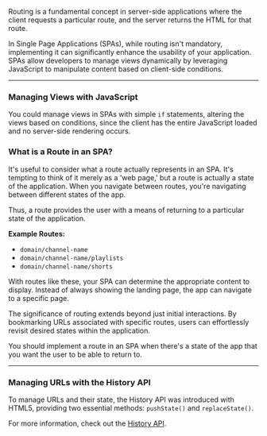 Routing is a fundamental concept in server-side applications where the client requests a particular route, and the server returns the HTML for that route.

In Single Page Applications (SPAs), while routing isn't mandatory, implementing it can significantly enhance the usability of your application. SPAs allow developers to manage views dynamically by leveraging JavaScript to manipulate content based on client-side conditions.

---

### Managing Views with JavaScript

You could manage views in SPAs with simple `if` statements, altering the views based on conditions, since the client has the entire JavaScript loaded and no server-side rendering occurs.

### What is a Route in an SPA?

It's useful to consider what a route actually represents in an SPA. It's tempting to think of it merely as a 'web page,' but a route is actually a state of the application. When you navigate between routes, you're navigating between different states of the app.

Thus, a route provides the user with a means of returning to a particular state of the application.

**Example Routes:**

- `domain/channel-name`
- `domain/channel-name/playlists`
- `domain/channel-name/shorts`

With routes like these, your SPA can determine the appropriate content to display. Instead of always showing the landing page, the app can navigate to a specific page.

The significance of routing extends beyond just initial interactions. By bookmarking URLs associated with specific routes, users can effortlessly revisit desired states within the application.

You should implement a route in an SPA when there's a state of the app that you want the user to be able to return to.

---

### Managing URLs with the History API

To manage URLs and their state, the History API was introduced with HTML5, providing two essential methods: `pushState()` and `replaceState()`.

For more information, check out the [History API](https://developer.mozilla.org/en-US/docs/Web/API/History_API).
